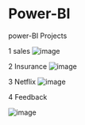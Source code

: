 # Power-BI
power-BI Projects

1 sales 
![image](https://github.com/user-attachments/assets/fc0dac6b-26e7-4780-a52f-1e17bab43f76)


2 Insurance
![image](https://github.com/user-attachments/assets/139cb28a-b17d-4945-9956-ec2d29361aa8)



3 Netflix
![image](https://github.com/user-attachments/assets/26e9a68d-5fa1-4021-aac0-38c0d9ac120c)



4 Feedback

![image](https://github.com/user-attachments/assets/5f4deb85-e5ea-451e-aad3-49a7500c2a83)


